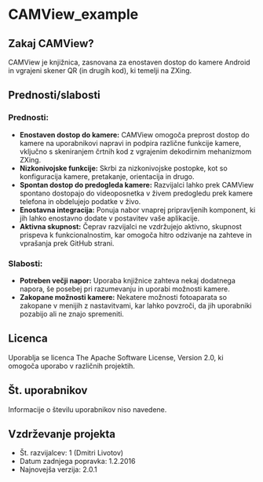 # CAMView_example

## Zakaj CAMView?

CAMView je knjižnica, zasnovana za enostaven dostop do kamere Android in vgrajeni skener QR (in drugih kod), ki temelji na ZXing.

## Prednosti/slabosti

### Prednosti:

- **Enostaven dostop do kamere:** CAMView omogoča preprost dostop do kamere na uporabnikovi napravi in podpira različne funkcije kamere, vključno s skeniranjem črtnih kod z vgrajenim dekodirnim mehanizmom ZXing.
- **Nizkonivojske funkcije:** Skrbi za nizkonivojske postopke, kot so konfiguracija kamere, pretakanje, orientacija in drugo.
- **Spontan dostop do predogleda kamere:** Razvijalci lahko prek CAMView spontano dostopajo do videoposnetka v živem predogledu prek kamere telefona in obdelujejo podatke v živo.
- **Enostavna integracija:** Ponuja nabor vnaprej pripravljenih komponent, ki jih lahko enostavno dodate v postavitev vaše aplikacije.
- **Aktivna skupnost:** Čeprav razvijalci ne vzdržujejo aktivno, skupnost prispeva k funkcionalnostim, kar omogoča hitro odzivanje na zahteve in vprašanja prek GitHub strani.

### Slabosti:

- **Potreben večji napor:** Uporaba knjižnice zahteva nekaj dodatnega napora, še posebej pri razumevanju in uporabi možnosti kamere.
- **Zakopane možnosti kamere:** Nekatere možnosti fotoaparata so zakopane v menijih z nastavitvami, kar lahko povzroči, da jih uporabniki pozabijo ali ne znajo spremeniti.

## Licenca

Uporablja se licenca The Apache Software License, Version 2.0, ki omogoča uporabo v različnih projektih.

## Št. uporabnikov

Informacije o številu uporabnikov niso navedene.

## Vzdrževanje projekta

- Št. razvijalcev: 1 (Dmitri Livotov)
- Datum zadnjega popravka: 1.2.2016
- Najnovejša verzija: 2.0.1
